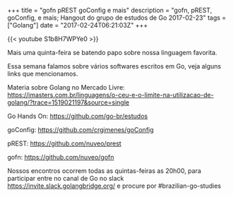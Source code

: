 +++
title = "gofn pREST goConfig e mais"
description = "gofn, pREST, goConfig, e mais; Hangout do grupo de estudos de Go 2017-02-23"
tags = ["Golang"]
date = "2017-02-24T06:21:03Z"
+++

{{< youtube S1b8H7WPYe0 >}}

Mais uma quinta-feira se batendo papo sobre nossa linguagem favorita.

Essa semana falamos sobre vários softwares escritos em Go, veja alguns links que mencionamos.

Materia sobre Golang no Mercado Livre:
https://imasters.com.br/linguagens/o-ceu-e-o-limite-na-utilizacao-de-golang/?trace=1519021197&source=single

Go Hands On:
https://github.com/go-br/estudos

goConfig:
https://github.com/crgimenes/goConfig

pREST:
https://github.com/nuveo/prest

gofn:
https://github.com/nuveo/gofn

Nossos encontros ocorrem todas as quintas-feiras as 20h00, para participar entre no canal de Go no slack https://invite.slack.golangbridge.org/ e procure por #brazilian-go-studies